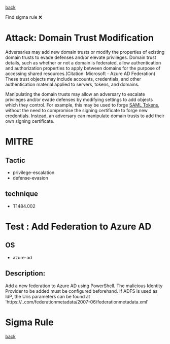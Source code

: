 
[back](../index.md)

Find sigma rule :x: 

# Attack: Domain Trust Modification 

Adversaries may add new domain trusts or modify the properties of existing domain trusts to evade defenses and/or elevate privileges. Domain trust details, such as whether or not a domain is federated, allow authentication and authorization properties to apply between domains for the purpose of accessing shared resources.(Citation: Microsoft - Azure AD Federation) These trust objects may include accounts, credentials, and other authentication material applied to servers, tokens, and domains.

Manipulating the domain trusts may allow an adversary to escalate privileges and/or evade defenses by modifying settings to add objects which they control. For example, this may be used to forge [SAML Tokens](https://attack.mitre.org/techniques/T1606/002), without the need to compromise the signing certificate to forge new credentials. Instead, an adversary can manipulate domain trusts to add their own signing certificate.

# MITRE
## Tactic
  - privilege-escalation
  - defense-evasion


## technique
  - T1484.002


# Test : Add Federation to Azure AD
## OS
  - azure-ad


## Description:
Add a new federation to Azure AD using PowerShell. The malicious Identity Provider to be added must be configured beforehand.
If ADFS is used as IdP, the Uris parameters can be found at 'https://<federationservice>.<domainname>.com/federationmetadata/2007-06/federationmetadata.xml'


# Sigma Rule


[back](../index.md)
